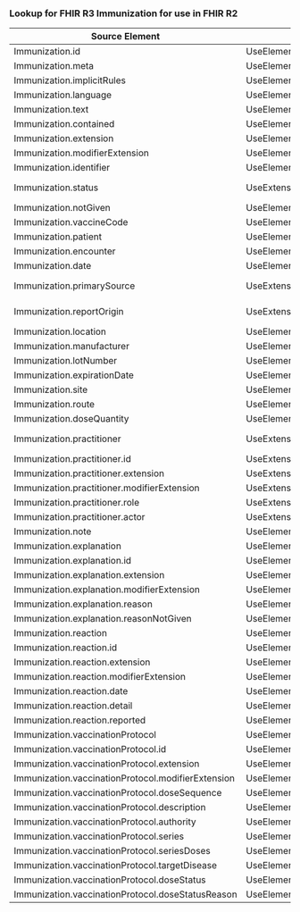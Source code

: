 ### Lookup for FHIR R3 Immunization for use in FHIR R2

| Source Element | Usage | Target |
| -------------- | ----- | ------ |
| Immunization.id | UseElementSameName | Immunization.id |
| Immunization.meta | UseElementSameName | Immunization.meta |
| Immunization.implicitRules | UseElementSameName | Immunization.implicitRules |
| Immunization.language | UseElementSameName | Immunization.language |
| Immunization.text | UseElementSameName | Immunization.text |
| Immunization.contained | UseElementSameName | Immunization.contained |
| Immunization.extension | UseElementSameName | Immunization.extension |
| Immunization.modifierExtension | UseElementSameName | Immunization.modifierExtension |
| Immunization.identifier | UseElementSameName | Immunization.identifier |
| Immunization.status | UseExtension | http://hl7.org/fhir/3.0/StructureDefinition/extension-Immunization.status |
| Immunization.notGiven | UseElementRenamed | Immunization.wasNotGiven |
| Immunization.vaccineCode | UseElementSameName | Immunization.vaccineCode |
| Immunization.patient | UseElementSameName | Immunization.patient |
| Immunization.encounter | UseElementSameName | Immunization.encounter |
| Immunization.date | UseElementRenamed | Immunization.date |
| Immunization.primarySource | UseExtension | http://hl7.org/fhir/3.0/StructureDefinition/extension-Immunization.primarySource |
| Immunization.reportOrigin | UseExtension | http://hl7.org/fhir/3.0/StructureDefinition/extension-Immunization.reportOrigin |
| Immunization.location | UseElementSameName | Immunization.location |
| Immunization.manufacturer | UseElementSameName | Immunization.manufacturer |
| Immunization.lotNumber | UseElementSameName | Immunization.lotNumber |
| Immunization.expirationDate | UseElementSameName | Immunization.expirationDate |
| Immunization.site | UseElementSameName | Immunization.site |
| Immunization.route | UseElementSameName | Immunization.route |
| Immunization.doseQuantity | UseElementSameName | Immunization.doseQuantity |
| Immunization.practitioner | UseExtension | http://hl7.org/fhir/3.0/StructureDefinition/extension-Immunization.practitioner |
| Immunization.practitioner.id | UseExtensionFromAncestor | - |
| Immunization.practitioner.extension | UseExtensionFromAncestor | - |
| Immunization.practitioner.modifierExtension | UseExtensionFromAncestor | - |
| Immunization.practitioner.role | UseExtensionFromAncestor | - |
| Immunization.practitioner.actor | UseExtensionFromAncestor | - |
| Immunization.note | UseElementSameName | Immunization.note |
| Immunization.explanation | UseElementRenamed | Immunization.explanation |
| Immunization.explanation.id | UseElementRenamed | Immunization.explanation.id |
| Immunization.explanation.extension | UseElementRenamed | Immunization.explanation.extension |
| Immunization.explanation.modifierExtension | UseElementRenamed | Immunization.explanation.modifierExtension |
| Immunization.explanation.reason | UseElementRenamed | Immunization.explanation.reason |
| Immunization.explanation.reasonNotGiven | UseElementRenamed | Immunization.explanation.reasonNotGiven |
| Immunization.reaction | UseElementSameName | Immunization.reaction |
| Immunization.reaction.id | UseElementSameName | Immunization.reaction.id |
| Immunization.reaction.extension | UseElementSameName | Immunization.reaction.extension |
| Immunization.reaction.modifierExtension | UseElementSameName | Immunization.reaction.modifierExtension |
| Immunization.reaction.date | UseElementSameName | Immunization.reaction.date |
| Immunization.reaction.detail | UseElementSameName | Immunization.reaction.detail |
| Immunization.reaction.reported | UseElementSameName | Immunization.reaction.reported |
| Immunization.vaccinationProtocol | UseElementRenamed | Immunization.vaccinationProtocol |
| Immunization.vaccinationProtocol.id | UseElementRenamed | Immunization.vaccinationProtocol.id |
| Immunization.vaccinationProtocol.extension | UseElementRenamed | Immunization.vaccinationProtocol.extension |
| Immunization.vaccinationProtocol.modifierExtension | UseElementRenamed | Immunization.vaccinationProtocol.modifierExtension |
| Immunization.vaccinationProtocol.doseSequence | UseElementRenamed | Immunization.vaccinationProtocol.doseSequence |
| Immunization.vaccinationProtocol.description | UseElementRenamed | Immunization.vaccinationProtocol.description |
| Immunization.vaccinationProtocol.authority | UseElementRenamed | Immunization.vaccinationProtocol.authority |
| Immunization.vaccinationProtocol.series | UseElementRenamed | Immunization.vaccinationProtocol.series |
| Immunization.vaccinationProtocol.seriesDoses | UseElementRenamed | Immunization.vaccinationProtocol.seriesDoses |
| Immunization.vaccinationProtocol.targetDisease | UseElementRenamed | Immunization.vaccinationProtocol.targetDisease |
| Immunization.vaccinationProtocol.doseStatus | UseElementRenamed | Immunization.vaccinationProtocol.doseStatus |
| Immunization.vaccinationProtocol.doseStatusReason | UseElementRenamed | Immunization.vaccinationProtocol.doseStatusReason |
